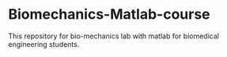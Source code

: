 # Biomechanics-Matlab-course
This repository for bio-mechanics lab with matlab for biomedical engineering students.
